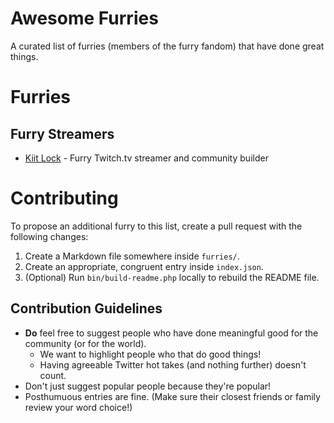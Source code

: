 # Awesome Furries

A curated list of furries (members of the furry fandom) that have done great things.

# Furries

## Furry Streamers

 * [Kiit Lock](https://github.com/Furry-Fandom/awesome-furries/blob/master/furries/streamers/0001-kiit-lock.md) - Furry Twitch.tv streamer and community builder

# Contributing

To propose an additional furry to this list, create a pull request
with the following changes:

1. Create a Markdown file somewhere inside `furries/`.
2. Create an appropriate, congruent entry inside `index.json`.
3. (Optional) Run `bin/build-readme.php` locally to rebuild the
   README file.

## Contribution Guidelines

* **Do** feel free to suggest people who have done meaningful good for
  the community (or for the world).
  * We want to highlight people who that do good things!
  * Having agreeable Twitter hot takes (and nothing further) doesn't count.
* Don't just suggest popular people because they're popular!
* Posthumuous entries are fine. (Make sure their closest friends
  or family review your word choice!)
